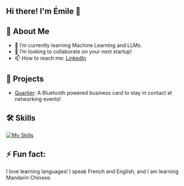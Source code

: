 ## Hi there! I'm Émile 👋

## 🚀 About Me
- 🌱 I’m currently learning Machine Learning and LLMs.
- 👯 I’m looking to collaborate on your next startup!
- 📫 How to reach me: [LinkedIn](https://www.linkedin.com/in/emilet16)

## 📌 Projects
- [Quartier](https://github.com/emilet16/Bluetooth-Business-Card): A Bluetooth powered business card to stay in contact at networking events!

## 🛠️ Skills
[![My Skills](https://skillicons.dev/icons?i=js,ts,html,css,nodejs,java,kotlin,swift,postgres,supabase,py,arduino,c,cs,cpp,figma)](https://skillicons.dev)

## ⚡ Fun fact:
I love learning languages! I speak French and English, and I am learning Mandarin Chinese.
